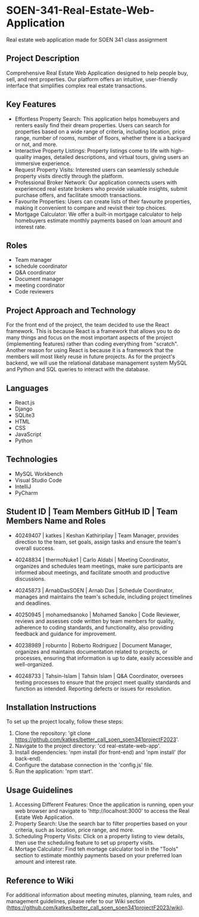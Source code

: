 # SOEN-341-Real-Estate-Web-Application
Real estate web application made for SOEN 341 class assignment 

## Project Description 
Comprehensive Real Estate Web Application designed to help people buy, sell, and rent properties. Our platform offers an intuitive, user-friendly interface that simplifies complex real estate transactions.

## Key Features 
- Effortless Property Search: This application helps homebuyers and renters easily find their dream properties. Users can search for properties based on a wide range of criteria, including location, price range, number of rooms, number of floors, whether there is a backyard or not, and more.
- Interactive Property Listings: Property listings come to life with high-quality images, detailed descriptions, and virtual tours, giving users an immersive experience.
- Request Property Visits: Interested users can seamlessly schedule property visits directly through the platform.
- Professional Broker Network: Our application connects users with experienced real estate brokers who provide valuable insights, submit purchase offers, and facilitate smooth transactions.
- Favourite Properties: Users can create lists of their favourite properties, making it convenient to compare and revisit their top choices.
- Mortgage Calculator: We offer a built-in mortgage calculator to help homebuyers estimate monthly payments based on loan amount and interest rate.

## Roles

- Team manager
- schedule coordinator
- Q&A coordinator
- Document manager
- meeting coordinator
- Code reviewers

## Project Approach and Technology
For the front end of the project, the team decided to use the React framework. This is because React is a framework that allows you to do many things and focus on the most important aspects of the project (implementing features) rather than coding everything from "scratch". Another reason for using React is because it is a framework that the members will most likely reuse in future projects. As for the project's backend, we will use the relational database management system MySQL and Python and SQL queries to interact with the database.

## Languages
- React.js
- Django
- SQLite3
- HTML
- CSS
- JavaScript
- Python

## Technologies
- MySQL Workbench
- Visual Studio Code
- IntelliJ
- PyCharm

## Student ID | Team Members GitHub ID | Team Members Name and Roles

- 40249407 | katkes | Keshan Kathiripilay | Team Manager, provides direction to the team, set goals, assign tasks and ensure the team's overall success.

- 40248834 | thermoNuke1 | Carlo Aldabi | Meeting Coordinator, organizes and schedules team meetings, make sure participants are informed about meetings, and facilitate smooth and productive discussions.

- 40245873 | ArnabDasSOEN | Arnab Das | Schedule Coordinator, manages and maintains the team's schedule, including project timelines and deadlines.

- 40250945 | mohamedsanoko | Mohamed Sanoko | Code Reviewer, reviews and assesses code written by team members for quality, adherence to coding standards, and functionality, also providing feedback and guidance for improvement.
 
- 40238989 | roburnto | Roberto Rodriguez | Document Manager, organizes and maintains documentation related to projects, or processes, ensuring that information is up to date, easily accessible and well-organized.

- 40248733 | Tahsin-Islam | Tahsin Islam | Q&A Coordinator, oversees testing processes to ensure that the project meet quality standards and function as intended. Reporting defects or issues for resolution.

## Installation Instructions
To set up the project locally, follow these steps: 
1. Clone the repository: 'git clone https://github.com/katkes/better_call_soen_soen341projectF2023'.
2. Navigate to the project directory: 'cd real-estate-web-app'.
3. Install dependencies: 'npm install (for front-end) and 'npm install' (for back-end).
4. Configure the database connection in the 'config.js' file.
5. Run the application: 'npm start'.

## Usage Guidelines
1. Accessing Different Features: Once the application is running, open your web browser and navigate to 'http://localhost:3000' to access the Real Estate Web Application.
2. Property Search: Use the search bar to filter properties based on your criteria, such as location, price range, and more.
3. Scheduling Property Visits: Click on a property listing to view details, then use the scheduling feature to set up property visits.
4. Mortage Calculator: Find teh mortage calculator tool in the "Tools" section to estimate monthly payments based on your preferred loan amount and interest rate.

## Reference to Wiki
For additional information about meeting minutes, planning, team rules, and management guidelines, please refer to our Wiki section (https://github.com/katkes/better_call_soen_soen341projectF2023/wiki).
